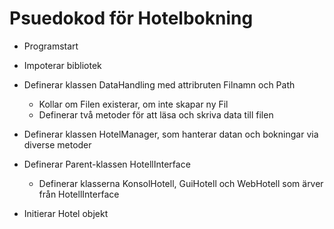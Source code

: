 # Psuedokod för Hotelbokning

- Programstart

- Impoterar bibliotek

- Definerar klassen DataHandling med attribruten  Filnamn och Path
    - Kollar om Filen existerar, om inte skapar ny Fil
    - Definerar två metoder för att läsa och skriva data till filen

- Definerar klassen HotelManager, som hanterar datan och bokningar via diverse metoder

- Definerar Parent-klassen HotellInterface
    - Definerar klasserna KonsolHotell, GuiHotell och WebHotell som ärver från HotellInterface

- Initierar Hotel objekt
